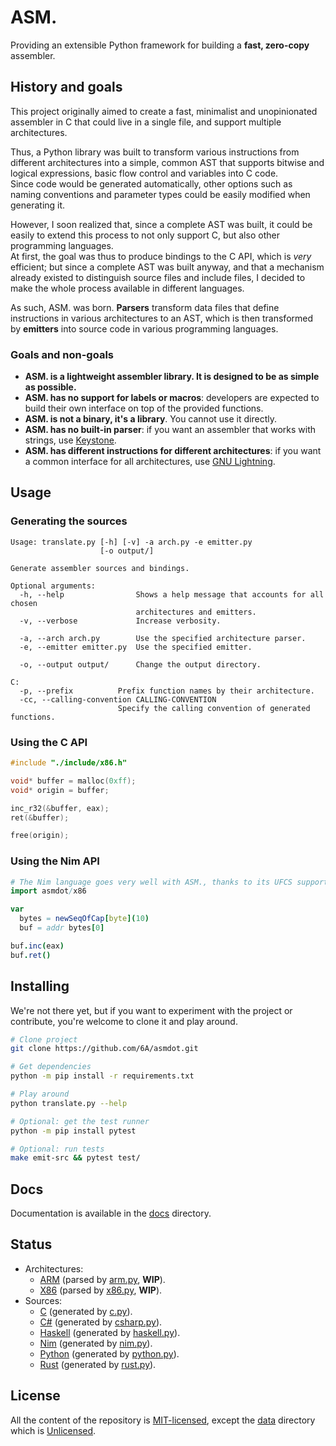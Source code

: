 ASM.
====

Providing an extensible Python framework for building a **fast, zero-copy** assembler.

## History and goals

This project originally aimed to create a fast, minimalist and unopinionated assembler in C
that could live in a single file, and support multiple architectures.

Thus, a Python library was built to transform various instructions from different architectures
into a simple, common AST that supports bitwise and logical expressions, basic flow control
and variables into C code.  
Since code would be generated automatically, other options such as naming conventions and parameter
types could be easily modified when generating it.

However, I soon realized that, since a complete AST was built, it could be easily to extend this
process to not only support C, but also other programming languages.  
At first, the goal was thus to produce bindings to the C API, which is *very* efficient; but since a
complete AST was built anyway, and that a mechanism already existed to distinguish source files and
include files, I decided to make the whole process available in different languages.

As such, ASM. was born. **Parsers** transform data files that define instructions in various architectures
to an AST, which is then transformed by **emitters** into source code in various programming languages.

### Goals and non-goals
- **ASM. is a lightweight assembler library. It is designed to be as simple as possible.**
- **ASM. has no support for labels or macros**: developers are expected to build their own interface on
  top of the provided functions.
- **ASM. is not a binary, it's a library**. You cannot use it directly.
- **ASM. has no built-in parser**: if you want an assembler that works with strings, use
  [Keystone](https://www.keystone-engine.org).
- **ASM. has different instructions for different architectures**: if you want
  a common interface for all architectures, use [GNU Lightning](https://www.gnu.org/software/lightning).

## Usage

### Generating the sources
```
Usage: translate.py [-h] [-v] -a arch.py -e emitter.py
                    [-o output/]

Generate assembler sources and bindings.

Optional arguments:
  -h, --help                Shows a help message that accounts for all chosen
                            architectures and emitters.
  -v, --verbose             Increase verbosity.

  -a, --arch arch.py        Use the specified architecture parser.
  -e, --emitter emitter.py  Use the specified emitter.

  -o, --output output/      Change the output directory.

C:
  -p, --prefix          Prefix function names by their architecture.
  -cc, --calling-convention CALLING-CONVENTION
                        Specify the calling convention of generated functions.
```

### Using the C API
```c
#include "./include/x86.h"

void* buffer = malloc(0xff);
void* origin = buffer;

inc_r32(&buffer, eax);
ret(&buffer);

free(origin);
```

### Using the Nim API
```nim
# The Nim language goes very well with ASM., thanks to its UFCS support.
import asmdot/x86

var
  bytes = newSeqOfCap[byte](10)
  buf = addr bytes[0]

buf.inc(eax)
buf.ret()
```

## Installing
We're not there yet, but if you want to experiment with the project or contribute,
you're welcome to clone it and play around.

```bash
# Clone project
git clone https://github.com/6A/asmdot.git

# Get dependencies
python -m pip install -r requirements.txt

# Play around
python translate.py --help

# Optional: get the test runner
python -m pip install pytest

# Optional: run tests
make emit-src && pytest test/
```

## Docs
Documentation is available in the [docs](./docs) directory.

## Status
- Architectures:
  * [ARM](./src/data/arm.txt) (parsed by [arm.py](./src/arch/arm.py), **WIP**).
  * [X86](./src/data/x86.txt) (parsed by [x86.py](./src/arch/x86.py), **WIP**).
- Sources:
  * [C](./dist/c) (generated by [c.py](./src/lang/c.py)).
  * [C#](./dist/csharp) (generated by [csharp.py](./src/lang/csharp.py)).
  * [Haskell](./dist/haskell) (generated by [haskell.py](./src/lang/haskell.py)).
  * [Nim](./dist/nim) (generated by [nim.py](./src/lang/nim.py)).
  * [Python](./dist/python) (generated by [python.py](./src/lang/python.py)).
  * [Rust](./dist/rust) (generated by [rust.py](./src/lang/rust.py)).

## License
All the content of the repository is [MIT-licensed](./LICENSE.md), except the [data](./src/data)
directory which is [Unlicensed](http://unlicense.org).
